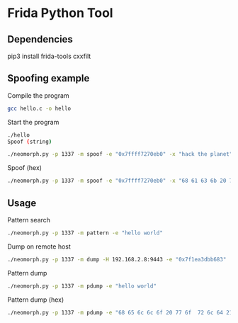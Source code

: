 # Frida Python Tool



## Dependencies
pip3 install frida-tools cxxfilt



## Spoofing example
Compile the program
```sh
gcc hello.c -o hello
```
Start the program
```sh
./hello
Spoof (string)
```
```sh
./neomorph.py -p 1337 -m spoof -e "0x7ffff7270eb0" -x "hack the planet"
```
Spoof (hex)
```sh
./neomorph.py -p 1337 -m spoof -e "0x7ffff7270eb0" -x "68 61 63 6b 20 74 68 65  20 70 6c 61 6e 65 74 00"
```


## Usage
Pattern search
```sh
./neomorph.py -p 1337 -m pattern -e "hello world"
```

Dump on remote host
```sh
./neomorph.py -p 1337 -m dump -H 192.168.2.8:9443 -e "0x7f1ea3dbb683"
```

Pattern dump
```sh
./neomorph.py -p 1337 -m pdump -e "hello world"
```

Pattern dump (hex)
```sh
./neomorph.py -p 1337 -m pdump -e "68 65 6c 6c 6f 20 77 6f  72 6c 64 21 21 21 21 00"
```
